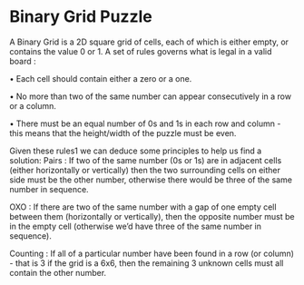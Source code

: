# Binary Grid Puzzle

A Binary Grid is a 2D square grid of cells, each of which is either empty, or contains the
value 0 or 1. A set of rules governs what is legal in a valid board :

• Each cell should contain either a zero or a one.

• No more than two of the same number can appear consecutively in a row or a column.

• There must be an equal number of 0s and 1s in each row and column - this means that the height/width of the puzzle must be even.

Given these rules1 we can deduce some principles to help us find a solution:
Pairs : If two of the same number (0s or 1s) are in adjacent cells (either horizontally or vertically) then the two surrounding cells on either side must  be the other number, otherwise there would be three of the same number in sequence.

OXO : If there are two of the same number with a gap of one empty cell between them (horizontally or vertically), then the opposite number must be in the empty cell (otherwise we’d have three of the same number in sequence).

Counting : If all of a particular number have been found in a row (or column) - that is 3 if the grid is a 6x6, then the remaining 3 unknown cells must all contain the other number. 
